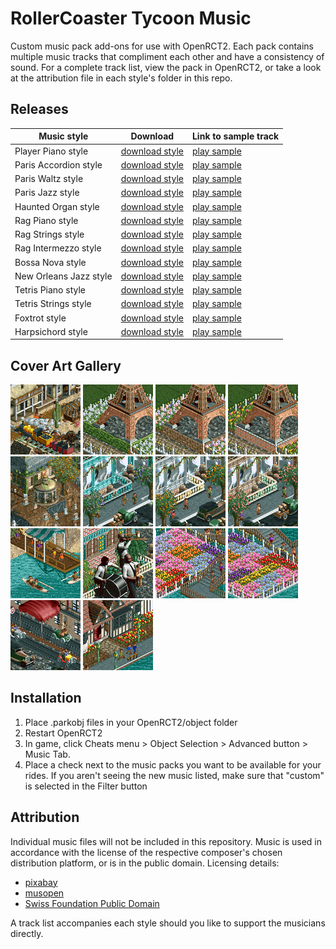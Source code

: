 # RollerCoaster Tycoon Music
Custom music pack add-ons for use with OpenRCT2. Each pack contains multiple music tracks that compliment each other and have a consistency of sound. For a complete track list, view the pack in OpenRCT2, or take a look at the attribution file in each style's folder in this repo.

## Releases
| Music style              | Download            | Link to sample track |
|--------------------------|---------------------|----------------------|
| Player Piano style       | [download style][1] | [play sample](https://pixabay.com/music/vintage-vintage-movie-116223/)|
| Paris Accordion style    | [download style][2] | [play sample](https://pixabay.com/music/acoustic-group-a-walk-in-paris-126173/)|
| Paris Waltz style        | [download style][3] | [play sample](https://pixabay.com/music/folk-french-waltz-musette-202799/)|
| Paris Jazz style         | [download style][4] | [play sample](https://pixabay.com/music/acoustic-group-french-jazz-music-142911/)|
| Haunted Organ style      | [download style][5] | [play sample](https://musopen.org/music/31358-preambulum-and-fugue-in-c-minor/)|
| Rag Piano style          | [download style][6] | [play sample](https://pixabay.com/music/classical-piano-chicken-tango-1914-e-j-stark-190359/)|
| Rag Strings style        | [download style][7] | [play sample](https://pixabay.com/music/classical-string-quartet-sunflower-tickle-percy-wenrich-1908-arranged-for-strings-188145/)|
| Rag Intermezzo style     | [download style][8] | [play sample](https://pixabay.com/music/classical-string-quartet-lily-of-the-prairie-kerry-mills-1909-arranged-for-strings-188147/)|
| Bossa Nova style         | [download style][9] | [play sample](https://pixabay.com/music/smooth-jazz-piano-jazz-bossa-nova-cozy-cafe-coffee-shop-music-203916/)|
| New Orleans Jazz style   | [download style][10]| [play sample](https://publicdomainpool.org/en/track.html?sfpdid=24-000403A#)|
| Tetris Piano style       | [download style][11]| [play sample](https://pixabay.com/music/classical-piano-tetris-theme-korobeiniki-arranged-for-piano-186249/)|
| Tetris Strings style     | [download style][12]| [play sample](https://pixabay.com/music/classical-string-quartet-tetris-theme-korobeiniki-rearranged-arr-for-strings-185592/)|
| Foxtrot style            | [download style][13]| [play sample](https://publicdomainpool.org/en/track.html?sfpdid=24-000294A#)|
| Harpsichord style        | [download style][14]| [play sample](https://musopen.org/music/3527-organ-concerto-in-a-minor-bwv-593/)|

## Cover Art Gallery
![Player Piano style cover](/music_styles/player_piano_style/images/cover.png)
![Paris Accordion style cover](/music_styles/paris_accordion_style/images/cover.png)
![Paris Waltz style cover](/music_styles/paris_waltz_style/images/cover.png)
![Paris Jazz style cover](/music_styles/paris_jazz_style/images/cover.png)
![Haunted Organ style cover](/music_styles/haunted_organ_style/images/cover.png)
![Rag Piano style cover](/music_styles/rag_piano_style/images/cover.png)
![Rag Strings style cover](/music_styles/rag_strings_style/images/cover.png)
![Rag Intermezzo style cover](/music_styles/rag_intermezzo_style/images/cover.png)
![Bossa Nova style cover](/music_styles/bossa_nova_style/images/cover.png)
![New Orleans Jazz style cover](/music_styles/new_orleans_jazz_style/images/cover.png)
![Tetris Piano style cover](/music_styles/tetris_piano_style/images/cover.png)
![Tetris Strings style cover](/music_styles/tetris_strings_style/images/cover.png)
![Foxtrot style](/music_styles/foxtrot_style/images/cover.png)
![Harpsichord style](/music_styles/harpsichord_style/images/cover.png)

[1]:https://github.com/ProjectionistFM/RCT_Music/raw/main/music_styles/player_piano_style/projectionist.music.playerpiano.parkobj
[2]:https://github.com/ProjectionistFM/RCT_Music/raw/main/music_styles/paris_accordion_style/projectionist.music.parisaccordion.parkobj
[3]:https://github.com/ProjectionistFM/RCT_Music/raw/main/music_styles/paris_waltz_style/projectionist.music.pariswaltz.parkobj
[4]:https://github.com/ProjectionistFM/RCT_Music/raw/main/music_styles/paris_jazz_style/projectionist.music.parisjazz.parkobj
[5]:https://github.com/ProjectionistFM/RCT_Music/raw/main/music_styles/haunted_organ_style/projectionist.music.hauntedorgan.parkobj
[6]:https://github.com/ProjectionistFM/RCT_Music/raw/main/music_styles/rag_piano_style/projectionist.music.ragpiano.parkobj
[7]:https://github.com/ProjectionistFM/RCT_Music/raw/main/music_styles/rag_strings_style/projectionist.music.ragstring.parkobj
[8]:https://github.com/ProjectionistFM/RCT_Music/raw/main/music_styles/rag_intermezzo_style/projectionist.music.ragintermezzo.parkobj
[9]:https://github.com/ProjectionistFM/RCT_Music/raw/main/music_styles/bossa_nova_style/projectionist.music.bossanova.parkobj
[10]:https://github.com/ProjectionistFM/RCT_Music/raw/main/music_styles/new_orleans_jazz_style/projectionist.music.neworleans.parkobj
[11]:https://github.com/ProjectionistFM/RCT_Music/raw/main/music_styles/tetris_piano_style/projectionist.music.tetrispiano.parkobj
[12]:https://github.com/ProjectionistFM/RCT_Music/raw/main/music_styles/tetris_strings_style/projectionist.music.tetrisstrings.parkobj
[13]:https://github.com/ProjectionistFM/RCT_Music/raw/main/music_styles/foxtrot_style/projectionist.music.foxtrot.parkobj
[14]:https://github.com/ProjectionistFM/RCT_Music/raw/main/music_styles/harpsichord_style/projectionist.music.harpsichord.parkobj


## Installation
1. Place .parkobj files in your OpenRCT2/object folder
2. Restart OpenRCT2
3. In game, click Cheats menu > Object Selection > Advanced button > Music Tab.
4. Place a check next to the music packs you want to be available for your rides.
If you aren't seeing the new music listed, make sure that "custom" is selected in the Filter button

## Attribution
Individual music files will not be included in this repository. Music is used in accordance with the license of the respective composer's chosen distribution platform, or is in the public domain. Licensing details:
- [pixabay](https://pixabay.com/service/license-summary/)
- [musopen](https://musopen.org/music/)
- [Swiss Foundation Public Domain](https://publicdomainpool.org/en/about.html)

A track list accompanies each style should you like to support the musicians directly.